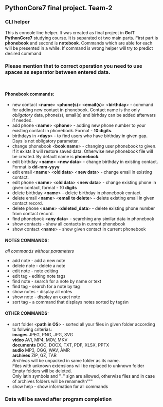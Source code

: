 ## PythonCore7 final project. Team-2
### СLI helper
This is concole line helper. It was created as final project in **GoIT PythonCore7** studying course.
It is separated ot two main parts. First part is **phonebook** and second is **notebook**.
Commands which are able for each will be presented in a while. If command is wrong helper will try to predict
desired command
### Please mention that to correct operation you need to use spaces as separator between entered data.
<br>

#### Phonebook commands:
* new contact <**name**> <**phone(s)**> <**email(s)**> <**birthday**> - command for adding new contact in phonebook.
Contact name is the only _*obligatory*_ data, phone(s), email(s) and birhday can be added afterwars if needed.
* add phone <**name**> <**phone**> - adding new phone number to your existing contact in phonebook. Format - __10 digits__.
* birthdays in <**days**> - to find users who have birthday in given gap. Days is not obligatory parameter.
* change phonebook <**book name**> - changing user phonebook to given. If it exists it will restore saved data.
Otherwise new phonebook file will be created. By default name is **phonebook**.
* edit birthday <**name**> <**new data**> - change birthday in existing contact. Format is __dd-mm-yyyy__
* edit email <**name**> <**old data**> <**new data**> - change email in existing contact.
* edit phone <**name**> <**old data**> <**new data**> - change existing phone in given contact, format - 10 __digits__
* delete birthday <**name**> - delete birthday in phonebook contact
* delete email <**name**> <**email to delete**> - delete existing email in given contact record. 
* delete phone <**name**> <**deleted_data**>  - delete existing phone number from contact record.
* find phonebook <**any data**> - searching any similar data in phonebook
* show contacts - show all contacts in current phonebook
* show contact <**name**> - show given contact in current phonebook

#### NOTES COMMANDS:
_*all commands without parameters*_
* add note    - add a new note 
* delete note - delete a note
* edit note   - note editing
* edit tag    - editing note tags
* find note   - search for a note by name or text
* find tag    - search for a note by tag
* show notes  - display all notes
* show note   - display an exact note
* sort tag    - a command that displays notes sorted by tags\n

#### OTHER COMMANDS:

* sort folder <**path in OS**> - sorted all your files in given folder according to follwing criterias: \
**images** JPEG, PNG, JPG, SVG \
**video** AVI, MP4, MOV, MKV \
**documents** DOC, DOCX, TXT, PDF, XLSX, PPTX \
**audio** MP3, OGG, WAV, AMR \
**archives** ZIP, GZ, TAR \
_Archives_ will be unpacked in same folder as its name. \
Files with unknown extensions will be replaced to unknown folder \
Empty folders will be deleted. \
Only latin symbols and "_" sign are allowed, otherwise files and in case of archives folders will be renamed\n"""
* show help - show information for all commands

### Data will be saved after program completion
